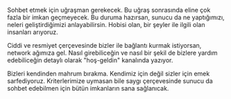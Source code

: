 Sohbet etmek için uğraşman gerekecek. Bu uğraş sonrasında eline çok fazla bir imkan geçmeyecek. Bu duruma hazırsan, sunucu da ne yaptığımızı, neleri geliştirdiğimizi anlayabilirsin. Hobisi olan, bir şeyler ile ilgili olan insanları arıyoruz.

Ciddi ve resmiyet çerçevesinde bizler ile bağlantı kurmak istiyorsan, network ağımıza gel. Nasıl girebiliceğin ve nasıl bir şekil de bizlere yardım edebiliceğin detaylı olarak "hoş-geldin" kanalında yazıyor.

Bizleri kendinden mahrum bırakma. Kendimiz için değil sizler için emek sarfediyoruz. Kriterlerimize uymasan bile saygı çerçevesinde sunucu da sohbet edebilmen için bütün imkanların sana sağlanıcak.
